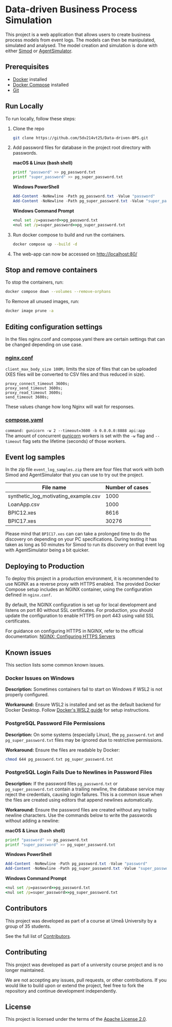 # Data-driven Business Process Simulation
This project is a web application that allows users to create business process models from event logs. The models can then be manipulated, simulated and analysed. The model creation and simulation is done with either [Simod](https://github.com/AutomatedProcessImprovement/Simod) or [AgentSimulator](https://github.com/lukaskirchdorfer/agentsimulator).

## Prerequisites

- [Docker](https://docs.docker.com/get-docker/) installed
- [Docker Compose](https://docs.docker.com/compose/install/) installed
- [Git](https://git-scm.com/downloads) 

## Run Locally
To run locally, follow these steps:

1. Clone the repo
   ```sh
   git clone https://github.com/5dv214vt25/Data-driven-BPS.git
   ```
2. Add password files for database in the project root directory with passwords.

	**macOS & Linux (bash shell)**

	``` bash
	printf "password" >> pg_password.txt
	printf "super_password" >> pg_super_password.txt
	```
	**Windows PowerShell**

	``` powershell
	Add-Content -NoNewline -Path pg_password.txt -Value "password"
	Add-Content -NoNewline -Path pg_super_password.txt -Value "super_password"
	```

	**Windows Command Prompt**
	``` cmd
	<nul set /p=password>>pg_password.txt
	<nul set /p=super_password>>pg_super_password.txt
	```
3. Run docker compose to build and run the containers.

	``` bash
	docker compose up --build -d
	```
4. The web-app can now be accessed on [http://localhost:80/](http://localhost:80/)

## Stop and remove containers

To stop the containers, run:

``` bash
docker compose down --volumes --remove-orphans
```

To Remove all unused images, run: 
``` bash
docker image prune -a
```

## Editing configuration settings

In the files nginx.conf and compose.yaml there are certain settings that can be changed depending on use case.

### [nginx.conf](https://github.com/algotgraner/pvt-test/blob/main/nginx.conf)
`client_max_body_size 100M;` limits the size of files that can be uploaded (XES files will be converted to CSV files and thus reduced in size).

```
proxy_connect_timeout 3600s;
proxy_send_timeout 3600s;
proxy_read_timeout 3600s;
send_timeout 3600s;
```
These values change how long Nginx will wait for responses.

### [compose.yaml](https://github.com/algotgraner/pvt-test/blob/main/compose.yaml)

`command: gunicorn -w 2 --timeout=3600 -b 0.0.0.0:8888 api:app`  
The amount of concurrent [gunicorn](https://gunicorn.org/) workers is set with the `-w` flag and `--timeout` flag sets the lifetime (seconds) of those workers.

## Event log samples

In the zip file `event_log_samples.zip` there are four files that work with both Simod and AgentSimulator that you can use to try out the project.

|File name|Number of cases|
|---------|---------------|
|synthetic_log_motivating_example.csv|1000|
|LoanApp.csv|1000|
|BPIC12.xes|8616|
|BPIC17.xes|30276|

Please mind that `BPIC17.xes` can can take a prolonged time to do the discovery on depending on your PC specifications. During testing it has taken as long as 50 minutes for Simod to run its discovery on that event log with AgentSimulator being a bit quicker.

## Deploying to Production

To deploy this project in a production environment, it is recommended to use NGINX as a reverse proxy with HTTPS enabled. The provided Docker Compose setup includes an NGINX container, using the configuration defined in `nginx.conf`.

By default, the NGINX configuration is set up for local development and listens on port 80 without SSL certificates. For production, you should update the configuration to enable HTTPS on port 443 using valid SSL certificates.

For guidance on configuring HTTPS in NGINX, refer to the official documentation: [NGINX: Configuring HTTPS Servers](https://nginx.org/en/docs/http/configuring_https_servers.html)


## Known issues

This section lists some common known issues.

### Docker Issues on Windows

**Description:** Sometimes containers fail to start on Windows if WSL2 is not properly configured. 

**Workaround:** Ensure WSL2 is installed and set as the default backend for Docker Desktop. Follow [Docker's WSL2 guide](https://docs.docker.com/desktop/windows/wsl/) for setup instructions.

### PostgreSQL Password File Permissions

**Description:** On some systems (especially Linux), the `pg_password.txt` and `pg_super_password.txt` files may be ignored due to restrictive permissions.  

**Workaround:** Ensure the files are readable by Docker:

```bash
chmod 644 pg_password.txt pg_super_password.txt
```

### PostgreSQL Login Fails Due to Newlines in Password Files

**Description:** If the password files `pg_password.txt` or `pg_super_password.txt` contain a trailing newline, the database service may reject the credentials, causing login failures. This is a common issue when the files are created using editors that append newlines automatically.

**Workaround:** Ensure the password files are created without any trailing newline characters. Use the commands below to write the passwords without adding a newline:

**macOS & Linux (bash shell)**
``` bash
printf "password" >> pg_password.txt
printf "super_password" >> pg_super_password.txt
```
**Windows PowerShell**

``` powershell
Add-Content -NoNewline -Path pg_password.txt -Value "password"
Add-Content -NoNewline -Path pg_super_password.txt -Value "super_password"
```

**Windows Command Prompt**
``` cmd
<nul set /p=password>>pg_password.txt
<nul set /p=super_password>>pg_super_password.txt
```
## Contributors

This project was developed as part of a course at Umeå University by a group of 35 students.

See the full list of [Contributors](./CONTRIBUTORS.md).

## Contributing
This project was developed as part of a university course project and is no longer maintained.

We are not accepting any issues, pull requests, or other contributions. If you would like to build upon or extend the project, feel free to fork the repository and continue development independently.

## License
This project is licensed under the terms of the [Apache License 2.0](./LICENSE).

